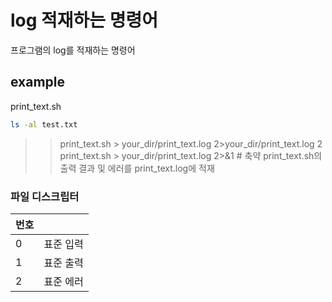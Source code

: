 # log 적재하는 명령어

프로그램의 log를 적재하는 명령어

## example

print_text.sh
``` bash
ls -al test.txt
```
>> print_text.sh > your_dir/print_text.log 2>your_dir/print_text.log 2
>> print_text.sh > your_dir/print_text.log 2>&1 # 축약
print_text.sh의 출력 결과 및 에러를 print_text.log에 적재


### 파일 디스크립터

|번호||
|-|-|
|0|표준 입력|
|1|표준 출력|
|2|표준 에러|